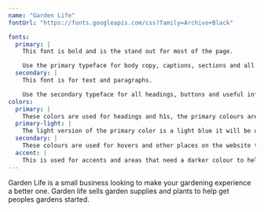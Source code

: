 ```yaml
---
name: "Garden Life"
fontUrl: "https://fonts.googleapis.com/css?family=Archivo+Black"

fonts:
  primary: |
    This font is bold and is the stand out for most of the page.

    Use the primary typeface for body copy, captions, sections and all default text
  secondary: |
    This font is for text and paragraphs.

    Use the secondary typeface for all headings, buttons and useful information
colors:
  primary: |
    These colors are used for headings and h1s, the primary colours are also used for most of the website.
  primary-light: |
    The light version of the primary color is a light blue it will be used as the background of the nav.
  secondary: |
    These colours are used for hovers and other places on the website that would need to be bold to help create contrast in the website.
  accent: |
    This is used for accents and areas that need a darker colour to help make other colours standout more.
---
```


Garden Life is a small business looking to make your gardening experience a better one. Garden life sells garden supplies and plants to help get peoples gardens started.
